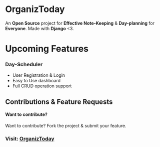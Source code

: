 # OrganizToday
An **Open Source** project for **Effective Note-Keeping** & **Day-planning** for **Everyone**. Made with
**Django** <3.

# Upcoming Features

### Day-Scheduler
- User Registration & Login
- Easy to Use dashboard
- Full CRUD operation support

## Contributions & Feature Requests
#### Want to contribute?
Want to contribute? Fork the project & submit your feature. 

 ### Visit: [OrganizToday](https://organiztoday.herokuapp.com/)
